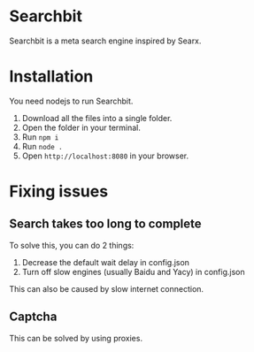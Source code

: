 # Searchbit
Searchbit is a meta search engine inspired by Searx.

# Installation
You need nodejs to run Searchbit.

1) Download all the files into a single folder.
2) Open the folder in your terminal.
3) Run `npm i`
4) Run `node .`
5) Open `http://localhost:8080` in your browser.

# Fixing issues

## Search takes too long to complete
To solve this, you can do 2 things:
1) Decrease the default wait delay in config.json
2) Turn off slow engines (usually Baidu and Yacy) in config.json

This can also be caused by slow internet connection.

## Captcha
This can be solved by using proxies.
